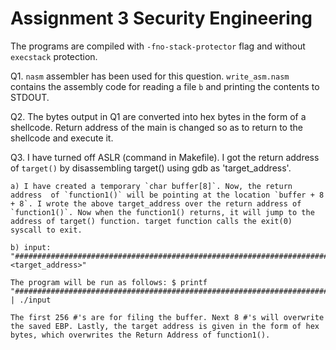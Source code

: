 # Assignment 3 Security Engineering

The programs are compiled with `-fno-stack-protector` flag and without `execstack` protection.

Q1. `nasm` assembler has been used for this question. `write_asm.nasm` contains the assembly code for reading a file `b` and printing the contents to STDOUT.

Q2. The bytes output in Q1 are converted into hex bytes in the form of a shellcode. Return address of the main is changed so as to return to the shellcode and execute it.

Q3. I have turned off ASLR (command in Makefile). I got the return address of `target()` by disassembling target() using gdb as 'target_address'.

    a) I have created a temporary `char buffer[8]`. Now, the return address  of `function1()` will be pointing at the location `buffer + 8 + 8`. I wrote the above target_address over the return address of `function1()`. Now when the function1() returns, it will jump to the address of target() function. target function calls the exit(0) syscall to exit.

    b) input: "########################################################################################################################################################################################################################################################################<target_address>"
   
    The program will be run as follows: $ printf "########################################################################################################################################################################################################################################################################\xe5\x06\x40\x00\x00\x00\x00\x00" | ./input

    The first 256 #'s are for filing the buffer. Next 8 #'s will overwrite the saved EBP. Lastly, the target address is given in the form of hex bytes, which overwrites the Return Address of function1().

